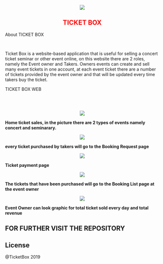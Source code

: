 <p align="center"><img src="https://user-images.githubusercontent.com/43489463/61540419-c8479a80-aa67-11e9-8428-495837a4c92e.png"></p>

<H2 align="center" style="color:red">
TICKET BOX
</H2>

<p text-weight:bold>About TICKET BOX</p><br>

Ticket Box is a website-based application that is useful for selling a concert ticket seminar or other event online, on this website there are 2 roles, namely the Event owner and Takers. Owners events can create and sell many event tickets in one account, at each event ticket there are a number of tickets provided by the event owner and that will be updated every time takers buy the ticket.
<br>
<p text-weight:bold>TICKET BOX WEB</p><br>
<br>
<p align="center">
<img src="https://user-images.githubusercontent.com/43489463/61541244-83246800-aa69-11e9-8fde-4d314412d51a.png"></p>

<p style="font-weight:bold">Home ticket sales, in the picture there are 2 types of events namely concert and seminarary.</p>

<p align="center"><img src="https://user-images.githubusercontent.com/43489463/61541436-da2a3d00-aa69-11e9-941a-95ec72125936.png"></p>

<p style="font-weight:bold">every ticket purchased by takers will go to the Booking Request page</p>


<p align="center"><img src="https://user-images.githubusercontent.com/43489463/61541514-06de5480-aa6a-11e9-91e1-4fcf9d52dc7c.png" ></p>

<p style="font-weight:bold">Ticket payment page</p>

<p align="center"><img src="https://user-images.githubusercontent.com/43489463/61541528-0c3b9f00-aa6a-11e9-96e0-aab038ae346a.png" ></p>

<p style="font-weight:bold">The tickets that have been purchased will go to the Booking List page at the event owner</p>

<p align="center"><img src="https://user-images.githubusercontent.com/43489463/61541538-0fcf2600-aa6a-11e9-8247-2792f48d85e3.png" ></p>

<p style="font-weight:bold">Event Owner can look graphic for total ticket sold every day and total revenue</p>


## FOR FURTHER VISIT THE REPOSITORY 

## License

@TicketBox 2019
